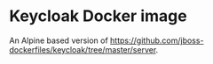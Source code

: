 # Keycloak Docker image

An Alpine based version of https://github.com/jboss-dockerfiles/keycloak/tree/master/server.

